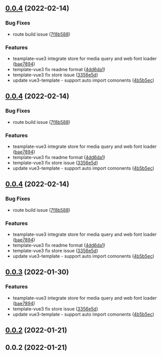 ## [0.0.4](https://github.com/zjhiphop/ming-cli/compare/@ming/template-vue3@0.0.2...@ming/template-vue3@0.0.4) (2022-02-14)

### Bug Fixes

- route build issue ([7f8b588](https://github.com/zjhiphop/ming-cli/commit/7f8b588c0dcdd00f1cdccfffa354ae79ec28bd22))

### Features

- teamplate-vue3 integrate store for media query and web font loader ([bae7894](https://github.com/zjhiphop/ming-cli/commit/bae7894171d9dd3f282b132cff9d09bf5105dee4))
- template-vue3 fix readme format ([4dd6da1](https://github.com/zjhiphop/ming-cli/commit/4dd6da13ab67e6d04d61bdb49e8d2af79c48e11f))
- template-vue3 fix store issue ([3356e5d](https://github.com/zjhiphop/ming-cli/commit/3356e5d992c5fd2aaba2df66ca960f4afa196bdd))
- update vue3-template - support auto import comonents ([4b5b5ec](https://github.com/zjhiphop/ming-cli/commit/4b5b5ec0b01f09fd161debfb5c3208d56fd87b02))

## [0.0.4](https://github.com/zjhiphop/ming-cli/compare/@ming/template-vue3@0.0.2...@ming/template-vue3@0.0.4) (2022-02-14)

### Bug Fixes

- route build issue ([7f8b588](https://github.com/zjhiphop/ming-cli/commit/7f8b588c0dcdd00f1cdccfffa354ae79ec28bd22))

### Features

- teamplate-vue3 integrate store for media query and web font loader ([bae7894](https://github.com/zjhiphop/ming-cli/commit/bae7894171d9dd3f282b132cff9d09bf5105dee4))
- template-vue3 fix readme format ([4dd6da1](https://github.com/zjhiphop/ming-cli/commit/4dd6da13ab67e6d04d61bdb49e8d2af79c48e11f))
- template-vue3 fix store issue ([3356e5d](https://github.com/zjhiphop/ming-cli/commit/3356e5d992c5fd2aaba2df66ca960f4afa196bdd))
- update vue3-template - support auto import comonents ([4b5b5ec](https://github.com/zjhiphop/ming-cli/commit/4b5b5ec0b01f09fd161debfb5c3208d56fd87b02))

## [0.0.4](https://github.com/zjhiphop/ming-cli/compare/@ming/template-vue3@0.0.2...@ming/template-vue3@0.0.4) (2022-02-14)

### Bug Fixes

- route build issue ([7f8b588](https://github.com/zjhiphop/ming-cli/commit/7f8b588c0dcdd00f1cdccfffa354ae79ec28bd22))

### Features

- teamplate-vue3 integrate store for media query and web font loader ([bae7894](https://github.com/zjhiphop/ming-cli/commit/bae7894171d9dd3f282b132cff9d09bf5105dee4))
- template-vue3 fix readme format ([4dd6da1](https://github.com/zjhiphop/ming-cli/commit/4dd6da13ab67e6d04d61bdb49e8d2af79c48e11f))
- template-vue3 fix store issue ([3356e5d](https://github.com/zjhiphop/ming-cli/commit/3356e5d992c5fd2aaba2df66ca960f4afa196bdd))
- update vue3-template - support auto import comonents ([4b5b5ec](https://github.com/zjhiphop/ming-cli/commit/4b5b5ec0b01f09fd161debfb5c3208d56fd87b02))

## [0.0.3](https://github.com/zjhiphop/ming-cli/compare/@ming/template-vue3@0.0.2...@ming/template-vue3@0.0.3) (2022-01-30)

### Features

- teamplate-vue3 integrate store for media query and web font loader ([bae7894](https://github.com/zjhiphop/ming-cli/commit/bae7894171d9dd3f282b132cff9d09bf5105dee4))
- template-vue3 fix store issue ([3356e5d](https://github.com/zjhiphop/ming-cli/commit/3356e5d992c5fd2aaba2df66ca960f4afa196bdd))
- update vue3-template - support auto import comonents ([4b5b5ec](https://github.com/zjhiphop/ming-cli/commit/4b5b5ec0b01f09fd161debfb5c3208d56fd87b02))

## [0.0.2](https://github.com/zjhiphop/ming-cli/compare/@ming/template-vue3@0.0.2...@ming/template-vue3@0.0.2) (2022-01-21)

## 0.0.2 (2022-01-21)
